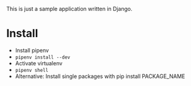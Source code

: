 This is just a sample application written in Django.

# Install

- Install pipenv
- `pipenv install --dev`
- Activate virtualenv
- `pipenv shell`
- Alternative: Install single packages with pip install PACKAGE_NAME